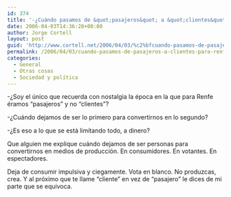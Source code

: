 ```yaml
---
id: 374
title: '-¿Cuándo pasamos de &quot;pasajeros&quot; a &quot;clientes&quot; para RENFE?'
date: 2006-04-03T14:36:28+00:00
author: Jorge Cortell
layout: post
guid: 'http://www.cortell.net/2006/04/03/%c2%bfcuando-pasamos-de-pasajeros-a-clientes-para-renfe/'
permalink: /2006/04/03/cuando-pasamos-de-pasajeros-a-clientes-para-renfe/
categories:
  - General
  - Otras cosas
  - Sociedad y polí­tica
---
```

-¿Soy el único que recuerda con nostalgia la época en la que para Renfe éramos &#8220;pasajeros&#8221; y no &#8220;clientes&#8221;?

-¿Cuándo dejamos de ser lo primero para convertirnos en lo segundo?

-¿Es eso a lo que se está limitando todo, a dinero?

Que alguien me explique cuándo dejamos de ser personas para convertirnos en medios de producción. En consumidores. En votantes. En espectadores.

Deja de consumir impulsiva y ciegamente. Vota en blanco. No produzcas, crea. Y al próximo que te llame &#8220;cliente&#8221; en vez de &#8220;pasajero&#8221; le dices de mi parte que se equivoca.